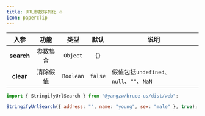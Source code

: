 ```yaml
---
title: URL参数序列化 🔥
icon: paperclip
---
```


入参|功能|类型|默认|说明
:-:|:-:|:-:|:-:|-
**search**|参数集合|`Object`|`{}`
**clear**|清除假值|`Boolean`|`false`|假值包括`undefined`、`null`、`""`、`NaN`

```js
import { StringifyUrlSearch } from "@yangzw/bruce-us/dist/web";

StringifyUrlSearch({ address: "", name: "young", sex: "male" }, true); // "?name=young&sex=male"
```